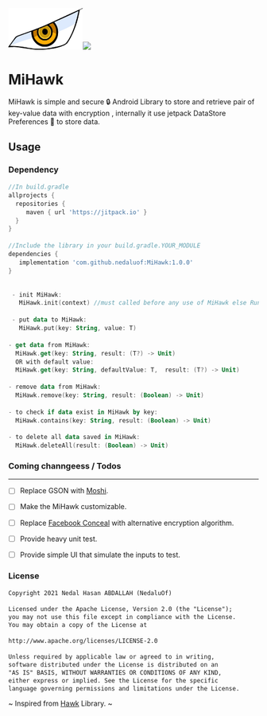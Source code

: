 <img src="https://github.com/nedaluof/MiHawk/blob/master/art/mihawk_eye.jpg?raw=true" width="150">[![](https://jitpack.io/v/nedaluof/MiHawk.svg)](https://jitpack.io/#nedaluof/MiHawk)
# MiHawk
MiHawk is simple and secure 🔒 Android Library to store and retrieve pair of key-value data with encryption , internally it use jetpack DataStore Preferences 💽 to store data. 

Usage
-----

### Dependency

```groovy
//In build.gradle
allprojects {
  repositories {
     maven { url 'https://jitpack.io' }
  }
}

//Include the library in your build.gradle.YOUR_MODULE
dependencies {
   implementation 'com.github.nedaluof:MiHawk:1.0.0'
}

```

```kotlin

 - init MiHawk:
   MiHawk.init(context) //must called before any use of MiHawk else RuntimeException will be thrown
 
 - put data to MiHawk:
   MiHawk.put(key: String, value: T)
 
- get data from MiHawk:
  MiHawk.get(key: String, result: (T?) -> Unit)
  OR with default value:
  MiHawk.get(key: String, defaultValue: T,  result: (T?) -> Unit)
 
- remove data from MiHawk:
  MiHawk.remove(key: String, result: (Boolean) -> Unit)
 
- to check if data exist in MiHawk by key:
  MiHawk.contains(key: String, result: (Boolean) -> Unit)

- to delete all data saved in MiHawk:
  MiHawk.deleteAll(result: (Boolean) -> Unit)
```


### Coming channgeess / Todos
-----
- [ ] Replace GSON with [Moshi](https://github.com/square/moshi).
- [ ] Make the MiHawk customizable.
- [ ] Replace [Facebook Conceal](https://github.com/facebookarchive/conceal) with alternative encryption algorithm.
- [ ] Provide heavy unit test.
- [ ] Provide simple UI that simulate the inputs to test.




### License

```
Copyright 2021 Nedal Hasan ABDALLAH (NedaluOf)

Licensed under the Apache License, Version 2.0 (the "License");
you may not use this file except in compliance with the License.
You may obtain a copy of the License at

http://www.apache.org/licenses/LICENSE-2.0

Unless required by applicable law or agreed to in writing,
software distributed under the License is distributed on an 
"AS IS" BASIS, WITHOUT WARRANTIES OR CONDITIONS OF ANY KIND,
either express or implied. See the License for the specific 
language governing permissions and limitations under the License.

```





~ Inspired from [Hawk](https://github.com/orhanobut/hawk) Library. ~

